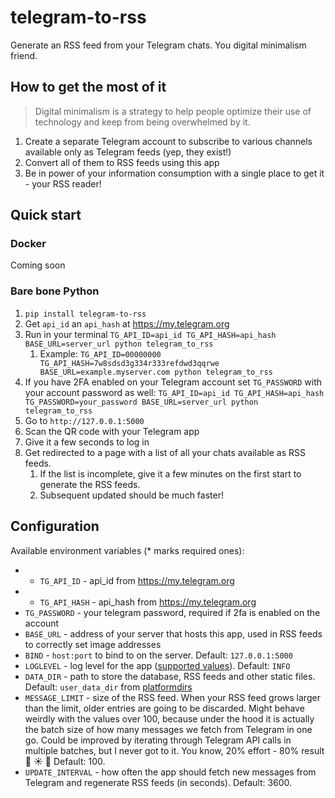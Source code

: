 # telegram-to-rss

Generate an RSS feed from your Telegram chats. You digital minimalism friend.

## How to get the most of it

> Digital minimalism is a strategy to help people optimize their use of technology and keep from being overwhelmed by it.

1. Create a separate Telegram account to subscribe to various channels available only as Telegram feeds (yep, they exist!)
2. Convert all of them to RSS feeds using this app
3. Be in power of your information consumption with a single place to get it - your RSS reader!

## Quick start

### Docker 

Coming soon

### Bare bone Python

1. `pip install telegram-to-rss`
2. Get `api_id` an `api_hash` at https://my.telegram.org
3. Run in your terminal `TG_API_ID=api_id TG_API_HASH=api_hash BASE_URL=server_url python telegram_to_rss` 
   1. Example: `TG_API_ID=00000000 TG_API_HASH=7w8sdsd3g334r333refdwd3qqrwe BASE_URL=example.myserver.com python telegram_to_rss`
4. If you have 2FA enabled on your Telegram account set `TG_PASSWORD` with your account password as well: `TG_API_ID=api_id TG_API_HASH=api_hash TG_PASSWORD=your_password BASE_URL=server_url python telegram_to_rss`
5. Go to `http://127.0.0.1:5000`
6. Scan the QR code with your Telegram app
7. Give it a few seconds to log in
8. Get redirected to a page with a list of all your chats available as RSS feeds.
   1. If the list is incomplete, give it a few minutes on the first start to generate the RSS feeds.
   2. Subsequent updated should be much faster!

## Configuration

Available environment variables (* marks required ones):
- * `TG_API_ID` - api_id from https://my.telegram.org  
- * `TG_API_HASH` - api_hash from https://my.telegram.org
- `TG_PASSWORD` - your telegram password, required if 2fa is enabled on the account
- `BASE_URL` - address of your server that hosts this app, used in RSS feeds to correctly set image addresses
- `BIND` - `host:port` to bind to on the server. Default: `127.0.0.1:5000`
- `LOGLEVEL` - log level for the app ([supported values](https://docs.python.org/3/library/logging.html#logging-levels)). Default: `INFO`
- `DATA_DIR` - path to store the database, RSS feeds and other static files. Default: `user_data_dir` from [platformdirs](https://github.com/platformdirs/platformdirs?tab=readme-ov-file#platformdirs-to-the-rescue)
- `MESSAGE_LIMIT` - size of the RSS feed. When your RSS feed grows larger than the limit, older entries are going to be discarded. Might behave weirdly with the values over 100, because under the hood it is actually the batch size of how many messages we fetch from Telegram in one go. Could be improved by iterating through Telegram API calls in multiple batches, but I never got to it. You know, 20% effort - 80% result :palm_tree: :sunny: :tropical_drink: Default: 100.
- `UPDATE_INTERVAL` - how often the app should fetch new messages from Telegram and regenerate RSS feeds (in seconds). Default: 3600.
